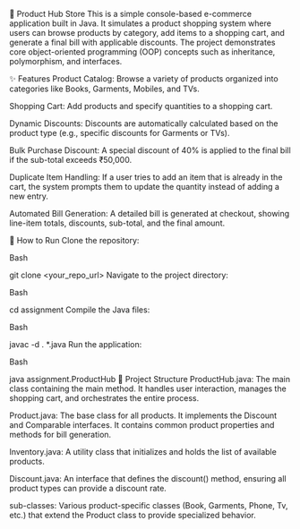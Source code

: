 🛒 Product Hub Store
This is a simple console-based e-commerce application built in Java. It simulates a product shopping system where users can browse products by category, add items to a shopping cart, and generate a final bill with applicable discounts. The project demonstrates core object-oriented programming (OOP) concepts such as inheritance, polymorphism, and interfaces.

✨ Features
Product Catalog: Browse a variety of products organized into categories like Books, Garments, Mobiles, and TVs.

Shopping Cart: Add products and specify quantities to a shopping cart.

Dynamic Discounts: Discounts are automatically calculated based on the product type (e.g., specific discounts for Garments or TVs).

Bulk Purchase Discount: A special discount of 40% is applied to the final bill if the sub-total exceeds ₹50,000.

Duplicate Item Handling: If a user tries to add an item that is already in the cart, the system prompts them to update the quantity instead of adding a new entry.

Automated Bill Generation: A detailed bill is generated at checkout, showing line-item totals, discounts, sub-total, and the final amount.

🚀 How to Run
Clone the repository:

Bash

git clone <your_repo_url>
Navigate to the project directory:

Bash

cd assignment
Compile the Java files:

Bash

javac -d . *.java
Run the application:

Bash

java assignment.ProductHub
📂 Project Structure
ProductHub.java: The main class containing the main method. It handles user interaction, manages the shopping cart, and orchestrates the entire process.

Product.java: The base class for all products. It implements the Discount and Comparable interfaces. It contains common product properties and methods for bill generation.

Inventory.java: A utility class that initializes and holds the list of available products.

Discount.java: An interface that defines the discount() method, ensuring all product types can provide a discount rate.

sub-classes: Various product-specific classes (Book, Garments, Phone, Tv, etc.) that extend the Product class to provide specialized behavior.
